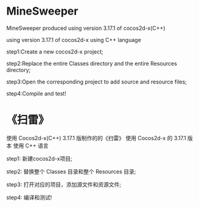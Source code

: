 # MineSweeper
MineSweeper produced using version 3.17.1 of cocos2d-x(C++)

using version 3.17.1 of cocos2d-x 
using C++ language 

step1:Create a new cocos2d-x project; 

step2:Replace the entire Classes directory and the entire Resources directory; 

step3:Open the corresponding project to add source and resource files; 

step4:Compile and test!


# 《扫雷》
使用 Cocos2d-x(C++) 3.17.1 版制作的的《扫雷》
使用 Cocos2d-x 的 3.17.1 版本
使用 C++ 语言

step1: 新建cocos2d-x项目;

step2: 替换整个 Classes 目录和整个 Resources 目录;

step3: 打开对应的项目，添加源文件和资源文件;

step4: 编译和测试!
